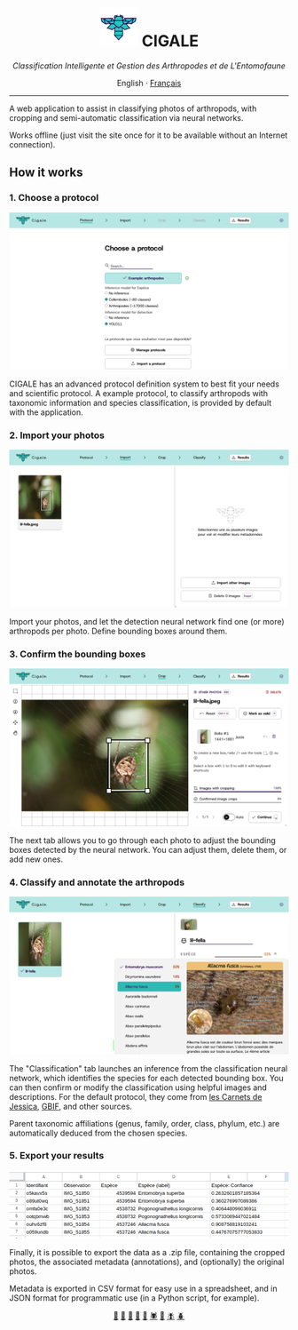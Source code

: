 <div align=center>
   <h1>
      <img src="./static/favicon.png" height="70">
      CIGALE
   </h1>
   <em>
			Classification Intelligente et Gestion des Arthropodes et de L'Entomofaune
   </em>

English · <a href="./README_FR.md">Français</a>

</div>

---

A web application to assist in classifying photos of arthropods, with cropping and semi-automatic classification via neural networks.

Works offline (just visit the site once for it to be available without an Internet connection).

## How it works

### 1. Choose a protocol

![](./tests/readme.spec.js-snapshots/screenshots-en-protocol-1-chromium-linux.png)

CIGALE has an advanced protocol definition system to best fit your needs and scientific protocol. A example protocol, to classify arthropods with taxonomic information and species classification, is provided by default with the application.

### 2. Import your photos

![](./tests/readme.spec.js-snapshots/screenshots-en-import-1-chromium-linux.png)

Import your photos, and let the detection neural network find one (or more) arthropods per photo. Define bounding boxes around them.

### 3. Confirm the bounding boxes

![](./tests/readme.spec.js-snapshots/screenshots-en-crop-1-chromium-linux.png)

The next tab allows you to go through each photo to adjust the bounding boxes detected by the neural network. You can adjust them, delete them, or add new ones.

### 4. Classify and annotate the arthropods

![](./tests/readme.spec.js-snapshots/screenshots-en-classify-1-chromium-linux.png)

The "Classification" tab launches an inference from the classification neural network, which identifies the species for each detected bounding box. You can then confirm or modify the classification using helpful images and descriptions. For the default protocol, they come from [les Carnets de Jessica](https://jessica-joachim.fr), [GBIF](https://gbif.org), and other sources.

Parent taxonomic affiliations (genus, family, order, class, phylum, etc.) are automatically deduced from the chosen species.

### 5. Export your results

![](./static/screenshot-exports-csv.png)

Finally, it is possible to export the data as a .zip file, containing the cropped photos, the associated metadata (annotations), and (optionally) the original photos.

Metadata is exported in CSV format for easy use in a spreadsheet, and in JSON format for programmatic use (in a Python script, for example).

<p align="center">
  <a href="https://www.gbif.org/species/165599324">🐞</a>
  <a href="https://www.gbif.org/species/4342">🐜</a>
  <a href="https://www.gbif.org/species/797">🦋</a>
  <a href="https://www.gbif.org/species/1718308">🦗</a>
  <a href="https://www.gbif.org/species/1341976">🐝</a>
  <a href="https://www.gbif.org/species/1496">🕷️</a>
  <a href="https://www.gbif.org/species/797">🐛</a>
  <a href="https://www.gbif.org/species/1524843">🪰</a>
  <a href="https://www.gbif.org/species/1043502">🪲</a>
</p>

